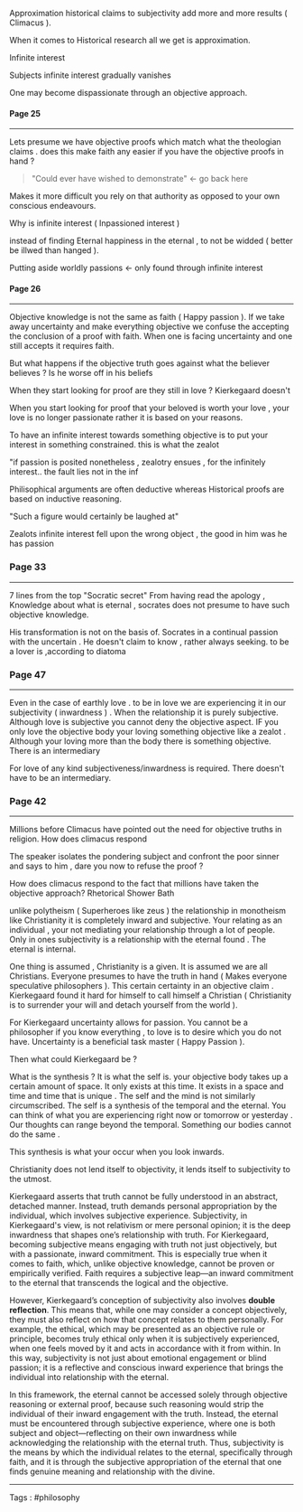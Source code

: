 Approximation historical claims to subjectivity add more and more results ( Climacus ). 

When it comes to Historical research all we get is approximation. 

Infinite interest 

Subjects infinite interest gradually vanishes 

One may become dispassionate through an objective approach. 

#### Page 25
___
Lets presume we have objective proofs which match what the theologian claims . does this make faith any easier if you have the objective proofs in hand ? 

> "Could ever have wished to demonstrate" <- go back here 

Makes it more difficult you rely on that authority as opposed to your own conscious endeavours. 

Why is infinite interest ( Inpassioned interest ) 

instead of finding Eternal happiness  in the eternal , to not be widded ( better be illwed than hanged ). 

Putting aside worldly passions <- only found through infinite interest 
#### Page 26
___
Objective knowledge is not the same as faith ( Happy passion ). If we take away uncertainty and make everything objective we confuse the accepting the conclusion of a proof with faith. When one is facing uncertainty and one still accepts it requires faith. 


But what happens if the objective truth goes against what the believer believes ? Is he worse off in his beliefs 


When they start looking for proof are they still in love ? Kierkegaard doesn't 

When you start looking for proof that your beloved is worth your love , your love is no longer passionate rather it is based on your reasons. 

To have an infinite interest towards something objective is to put your interest in something constrained. this is what the zealot 

"if passion is posited nonetheless , zealotry ensues , for the infinitely interest.. the fault lies not in the inf



Philisophical arguments are often deductive whereas Historical proofs are based on inductive reasoning. 



"Such a figure would certainly be laughed at" 

Zealots infinite interest fell upon the wrong object , the good in him was he has passion 


### Page 33
___
7 lines from the top "Socratic secret" From having read the apology , Knowledge about what is eternal , socrates does not presume to have such objective knowledge. 

His transformation is not on the basis of. Socrates in a continual passion with the uncertain . He doesn't claim to know , rather always seeking. to be a lover is ,according to diatoma 



### Page 47
___
Even in the case of earthly love . to be in love we are experiencing it in our subjectivity ( inwardness ) . When the relationship it is purely subjective. Although love is subjective you cannot deny the objective aspect. IF you only love the objective body your loving something objective like a zealot . Although your loving more than the body there is something objective. There is an intermediary


For love of any kind subjectiveness/inwardness is required. There doesn't have to be an intermediary. 


### Page 42
___
Millions before Climacus have pointed out the need for objective truths in religion. How does climacus respond 

The speaker isolates the pondering subject and confront the poor sinner and says to him , dare you now to refuse the proof ? 


How does climacus respond to the fact that millions have taken the objective approach? Rhetorical Shower Bath 

unlike polytheism ( Superheroes like zeus ) the relationship in monotheism like Christianity it is completely inward and subjective. Your relating as an individual , your not mediating your relationship through a lot of people. Only in ones subjectivity is a relationship with the eternal found . The eternal is internal. 


One thing is assumed , Christianity is a given. It is assumed we are all Christians. Everyone presumes to have the truth in hand ( Makes everyone speculative philosophers ). This certain certainty in an objective claim . Kierkegaard found it hard for himself to call himself a Christian ( Christianity is to surrender your will and detach yourself from the world ). 

For Kierkegaard uncertainty allows for passion. You cannot be a philosopher if you know everything , to love is to desire which you do not have. Uncertainty is a beneficial task master ( Happy Passion ). 

Then what could Kierkegaard be ? 

What is the synthesis ? It is what the self is. your objective body takes up a certain amount of space. It only exists at this time. It exists in a space and time and time that is unique . The self and the mind is not similarly circumscribed. The self is a synthesis of the temporal and the eternal. You can think of what you are experiencing right now or tomorrow or yesterday . Our thoughts can range beyond the temporal. Something our bodies cannot do the same . 

This synthesis is what your occur when you look inwards. 


Christianity does not lend itself to objectivity, it lends itself to subjectivity to the utmost. 


Kierkegaard asserts that truth cannot be fully understood in an abstract, detached manner. Instead, truth demands personal appropriation by the individual, which involves subjective experience. Subjectivity, in Kierkegaard's view, is not relativism or mere personal opinion; it is the deep inwardness that shapes one’s relationship with truth. For Kierkegaard, becoming subjective means engaging with truth not just objectively, but with a passionate, inward commitment. This is especially true when it comes to faith, which, unlike objective knowledge, cannot be proven or empirically verified. Faith requires a subjective leap—an inward commitment to the eternal that transcends the logical and the objective.

However, Kierkegaard’s conception of subjectivity also involves **double reflection**. This means that, while one may consider a concept objectively, they must also reflect on how that concept relates to them personally. For example, the ethical, which may be presented as an objective rule or principle, becomes truly ethical only when it is subjectively experienced, when one feels moved by it and acts in accordance with it from within. In this way, subjectivity is not just about emotional engagement or blind passion; it is a reflective and conscious inward experience that brings the individual into relationship with the eternal.

In this framework, the eternal cannot be accessed solely through objective reasoning or external proof, because such reasoning would strip the individual of their inward engagement with the truth. Instead, the eternal must be encountered through subjective experience, where one is both subject and object—reflecting on their own inwardness while acknowledging the relationship with the eternal truth. Thus, subjectivity is the means by which the individual relates to the eternal, specifically through faith, and it is through the subjective appropriation of the eternal that one finds genuine meaning and relationship with the divine.


___
Tags : #philosophy 